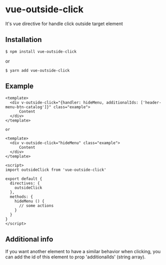 # vue-outside-click

It's vue directive for handle click outside target element

## Installation

```
$ npm install vue-outside-click
```
or 
```
$ yarn add vue-outside-click
```

## Example

```
<template>
  <div v-outside-click="{handler: hideMenu, additionalIds: ['header-menu-btn-catalog']}" class="example">
      Content
  </div>
</template>

or

<template>
  <div v-outside-click="hideMenu" class="example">
      Content
  </div>
</template>
```

```
<script>
import outsideClick from 'vue-outside-click'

export default {
  directives: {
    outsideClick
  },
  methods: {
    hideMenu () {
      // some actions
    }
  }
}
</script>
```

## Additional info

If you want another element to have a similar behavior when clicking, you can add the id of this element to prop 'additionalIds' (string array).
